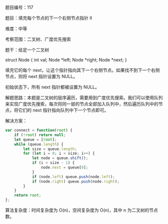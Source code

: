 题目编号：117

题目：填充每个节点的下一个右侧节点指针 II

难度：中等

考察范围：二叉树、广度优先搜索

题干：给定一个二叉树

struct Node {
  int val;
  Node *left;
  Node *right;
  Node *next;
}

填充它的每个 next，让这个指针指向其下一个右侧节点。如果找不到下一个右侧节点，则将 next 指针设置为 NULL。

初始状态下，所有 next 指针都被设置为 NULL。

解题思路：本题是二叉树的层序遍历，需要用到广度优先搜索。我们可以使用队列来实现广度优先搜索，每次将同一层的节点全部加入队列中，然后遍历队列中的节点，将它们的 next 指针指向队列中下一个节点即可。

解决方案：

```javascript
var connect = function(root) {
    if (!root) return null;
    let queue = [root];
    while (queue.length) {
        let size = queue.length;
        for (let i = 0; i < size; i++) {
            let node = queue.shift();
            if (i < size - 1) {
                node.next = queue[0];
            }
            if (node.left) queue.push(node.left);
            if (node.right) queue.push(node.right);
        }
    }
    return root;
};
```

算法复杂度：时间复杂度为 O(n)，空间复杂度为 O(n)，其中 n 为二叉树的节点数。